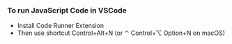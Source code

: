 ### To run JavaScript Code in VSCode

- Install Code Runner Extension
- Then use shortcut Control+Alt+N (or ⌃ Control+⌥ Option+N on macOS)